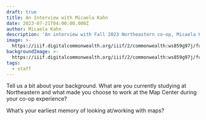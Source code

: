 ```yaml
---
draft: true
title: An Interview with Micaela Kahn
date: 2023-07-21T04:00:00.000Z
author: Micaela Kahn
description: 'An interview with Fall 2023 Northeastern co-op, Micaela Kahn'
image: >-
  https://iiif.digitalcommonwealth.org/iiif/2/commonwealth:ws859g97j/full/1200,/0/default.jpg
backgroundImage: >-
  https://iiif.digitalcommonwealth.org/iiif/2/commonwealth:ws859g97j/full/1200,/0/default.jpg
tags:
  - staff
---
```


Tell us a bit about your background. What are you currently studying at Northeastern and what made you choose to work at the Map Center during your co-op experience?

What’s your earliest memory of looking at/working with maps?
